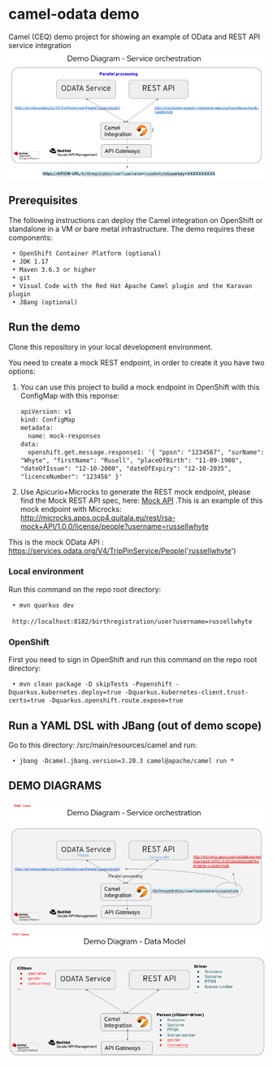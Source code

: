 # camel-odata demo
Camel (CEQ) demo project for showing an example of OData and REST API service integration
![](docs/orchestration_diagram.png)

## Prerequisites

The following instructions can deploy the Camel integration on OpenShift or standalone in a VM or bare metal infrastructure. The demo requires these components:   

     • OpenShift Container Platform (optional)
     • JDK 1.17
     • Maven 3.6.3 or higher
     • git
     • Visual Code with the Red Hat Apache Camel plugin and the Karavan plugin 
     • JBang (optional)
     
## Run the demo
Clone this repository in your local development environment.  

You need to create a mock REST endpoint, in order to create it you have two options:
1. You can use this project to build a mock endpoint in OpenShift with this ConfigMap with this reponse:
   ```
   apiVersion: v1
   kind: ConfigMap
   metadata:
     name: mock-responses
   data:
     openshift.get.message.response1: '{ "ppsn": "1234567", "surName": "Whyte", "firstName": "Rusell", "placeOfBirth": "11-09-1980", "dateOfIssue": "12-10-2000", "dateOfExpiry": "12-10-2035", "licenceNumber": "123456" }'
   ``` 
2. Use Apicurio+Microcks to generate the REST mock endpoint, please find the Mock REST API spec, here:
[Mock API](docs/rsa-mock-API.json)  .This is an example of this mock endpoint with Microcks: http://microcks.apps.ocp4.quitala.eu/rest/rsa-mock+API/1.0.0/license/people?username=russellwhyte

This is the mock OData API : https://services.odata.org/V4/TripPinService/People('russellwhyte')

### Local environment
Run this command on the repo root directory:

     • mvn quarkus dev

     http://localhost:8182/birthregistration/user?username=russellwhyte


### OpenShift 
First you need to sign in OpenShift and run this command on the repo root directory:

     • mvn clean package -D skipTests -Popenshift -Dquarkus.kubernetes.deploy=true -Dquarkus.kubernetes-client.trust-certs=true -Dquarkus.openshift.route.expose=true


## Run a YAML DSL with JBang (out of demo scope) 
Go to this directory: /src/main/resources/camel and run:

     • jbang -Dcamel.jbang.version=3.20.3 camel@apache/camel run *  

## DEMO DIAGRAMS
![](docs/demodiagram1.png)
![](docs/demodiagram2.png)
